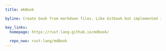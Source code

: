 ```yaml
---
title: mkBook

byline: Create book from markdown files. Like Gitbook but implemented in Rust

key_links:
  homepage: https://rust-lang.github.io/mdbook/
  
  repo_nwo: rust-lang/mdBook
---
```

